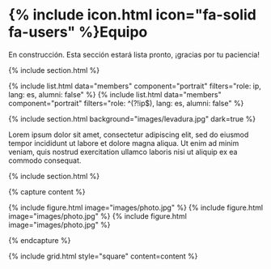
# {% include icon.html icon="fa-solid fa-users" %}Equipo

En construcción. Esta sección estará lista pronto, ¡gracias por tu paciencia!

{% include section.html %}

{% include list.html data="members" component="portrait" filters="role: ip, lang: es,  alumni: false" %}
{% include list.html data="members" component="portrait" filters="role: ^(?!ip$), lang: es,  alumni: false" %}

{% include section.html background="images/levadura.jpg" dark=true %}

Lorem ipsum dolor sit amet, consectetur adipiscing elit, sed do eiusmod tempor
incididunt ut labore et dolore magna aliqua. Ut enim ad minim veniam, quis
nostrud exercitation ullamco laboris nisi ut aliquip ex ea commodo consequat.

{% include section.html %}

{% capture content %}

{% include figure.html image="images/photo.jpg" %}
{% include figure.html image="images/photo.jpg" %}
{% include figure.html image="images/photo.jpg" %}

{% endcapture %}

{% include grid.html style="square" content=content %}
